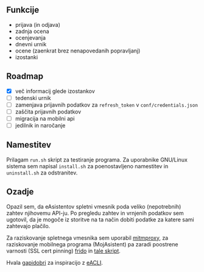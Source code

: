 ## Funkcije

- prijava (in odjava)
- zadnja ocena
- ocenjevanja
- dnevni urnik
- ocene (zaenkrat brez nenapovedanih popravljanj)
- izostanki

## Roadmap

- [x] več informacij glede izostankov
- [ ] tedenski urnik
- [ ] zamenjava prijavnih podatkov za `refresh_token` v `conf/credentials.json`
- [ ] zaščita prijavnih podatkov
- [ ] migracija na mobilni api
- [ ] jedilnik in naročanje

## Namestitev

Prilagam `run.sh` skript za testiranje programa. 
Za uporabnike GNU/Linux sistema sem napisal `install.sh` za poenostavljeno namestitev in `uninstall.sh` za odstranitev.

## Ozadje

Opazil sem, da eAsistentov spletni vmesnik poda veliko (nepotrebnih) zahtev njihovemu API-ju. Po pregledu zahtev in vrnjenih podatkov sem ugotovil, da je mogoče iz storitve na ta način dobiti podatke za katere sami zahtevajo plačilo.

Za raziskovanje spletnega vmesnika sem uporabil [mitmproxy](https://mitmproxy.org/), za raziskovanje mobilnega programa (MojAsistent) pa zaradi poostrene varnosti (SSL cert pinning) [frido](https://github.com/frida/frida) in [tale skript](https://codeshare.frida.re/@akabe1/frida-multiple-unpinning).

Hvala [gapidobri](https://github.com/gapidobri) za inspiracijo z [eACLI](https://github.com/gapidobri/eacli).
